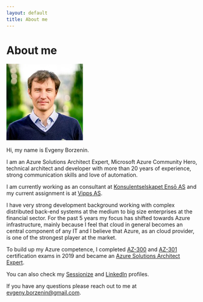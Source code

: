 ```yaml
---
layout: default
title: About me
---
```

# About me

![me](images/me-round.jpg)

Hi, my name is Evgeny Borzenin.

I am an Azure Solutions Architect Expert, Microsoft Azure Community Hero, technical architect and developer with more than 20 years of experience, strong communication skills and love of automation.

I am currently working as an consultant at [Konsulentselskapet Ensō AS](https://enso.no/) and my current assignment is at [Vipps AS](https://vipps.no/).

I have very strong development background working with complex distributed back-end systems at the medium to big size enterprises at the financial sector. For the past 5 years my focus has shifted towards Azure infrastructure, mainly because I feel that cloud in general becomes an central component of any IT and I believe that Azure, as an cloud provider, is one of the strongest player at the market.

To build up my Azure competence, I completed [AZ-300](https://docs.microsoft.com/en-us/learn/certifications/exams/az-300) and [AZ-301](https://docs.microsoft.com/en-us/learn/certifications/exams/az-301) certification exams in 2019 and became an [Azure Solutions Architect Expert](https://docs.microsoft.com/en-us/learn/certifications/azure-solutions-architect).

You can also check my [Sessionize](https://sessionize.com/evgeny-borzenin) and [LinkedIn](https://www.linkedin.com/feed/?trk=nav_back_to_linkedin) profiles.

If you have any questions please reach out to me at evgeny.borzenin@gmail.com.
